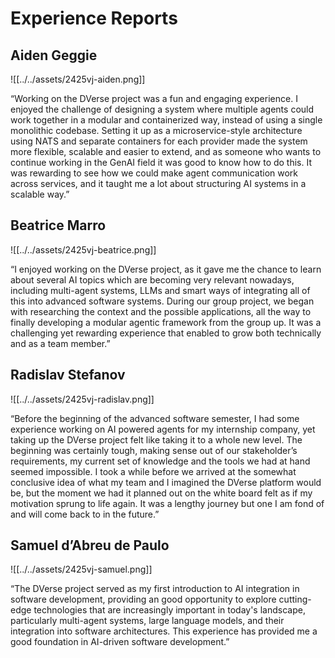 # Experience Reports

## Aiden Geggie

![[../../assets/2425vj-aiden.png]]

“Working on the DVerse project was a fun and engaging experience. I enjoyed the challenge of designing a system where multiple agents could work together in a modular and containerized way, instead of using a single monolithic codebase. Setting it up as a microservice-style architecture using NATS and separate containers for each provider made the system more flexible, scalable and easier to extend, and as someone who wants to continue working in the GenAI field it was good to know how to do this. It was rewarding to see how we could make agent communication work across services, and it taught me a lot about structuring AI systems in a scalable way.”

## Beatrice Marro

![[../../assets/2425vj-beatrice.png]]

“I enjoyed working on the DVerse project, as it gave me the chance to learn about several AI topics which are becoming very relevant nowadays, including multi-agent systems, LLMs and smart ways of integrating all of this into advanced software systems. During our group project, we began with researching the context and the possible applications, all the way to finally developing a modular agentic framework from the group up. It was a challenging yet rewarding experience that enabled to grow both technically and as a team member.”

## Radislav Stefanov

![[../../assets/2425vj-radislav.png]]

“Before the beginning of the advanced software semester, I had some experience working on AI powered agents for my internship company, yet taking up the DVerse project felt like taking it to a whole new level. The beginning was certainly tough, making sense out of our stakeholder’s requirements, my current set of knowledge and the tools we had at hand seemed impossible. I took a while before we arrived at the somewhat conclusive idea of what my team and I imagined the DVerse platform would be, but the moment we had it planned out on the white board felt as if my motivation sprung to life again. It was a lengthy journey but one I am fond of and will come back to in the future.”

## Samuel d’Abreu de Paulo

![[../../assets/2425vj-samuel.png]]

“The DVerse project served as my first introduction to AI integration in software development, providing an good opportunity to explore cutting-edge technologies that are increasingly important in today's landscape, particularly multi-agent systems, large language models, and their integration into software architectures. This experience has provided me a good foundation in AI-driven software development.”

